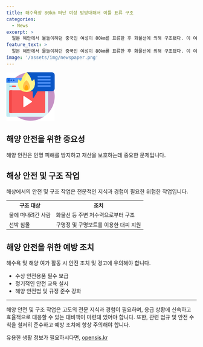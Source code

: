 ```yaml
---
title: 해수욕장 80km 떠난 여성 망망대해서 이틀 표류 구조
categories:
  - News
excerpt: >
  일본 해안에서 물놀이하던 중국인 여성이 80㎞를 표류한 후 화물선에 의해 구조됐다. 이 여성은 탈수 증상은 있지만 생명에 지장은 없다고 전해졌다. 해상보안청은 순시정을 동원해 수색을 벌였지만 중단한 후, 이 여성이 무사히 발견된 배경으로 바다가 잔잔했고 수온이 높았던 것을 언급했다. (150자)
feature_text: >
  일본 해안에서 물놀이하던 중국인 여성이 80㎞를 표류한 후 화물선에 의해 구조됐다. 이 여성은 탈수 증상은 있지만 생명에 지장은 없다고 전해졌다. 해상보안청은 순시정을 동원해 수색을 벌였지만 중단한 후, 이 여성이 무사히 발견된 배경으로 바다가 잔잔했고 수온이 높았던 것을 언급했다. (150자)
image: '/assets/img/newspaper.png'
---
```


<p><img src="/assets/img/news.png" alt="rentncar 속보" /></p>

<h2 data-ke-size="size26">해양 안전을 위한 중요성</h2>

<p data-ke-size="size16">해양 안전은 인명 피해를 방지하고 재산을 보호하는데 중요한 문제입니다.</p>

<h2 data-ke-size="size24">해상 안전 및 구조 작업</h2>

<p data-ke-size="size16">해상에서의 안전 및 구조 작업은 전문적인 지식과 경험이 필요한 위험한 작업입니다.</p>

<table>
  <tr>
    <td style="text-align: center; height: 17px;"><b>구조 대상</b></td>
    <td style="text-align: center; height: 17px;"><b>조치</b></td>
  </tr>
  <tr>
    <td style="text-align: left; height: 17px;">물에 떠내려간 사람</td>
    <td style="text-align: left; height: 17px;">화물선 등 주변 저수력으로부터 구조</td>
  </tr>
  <tr>
    <td style="text-align: left; height: 17px;">선박 침몰</td>
    <td style="text-align: left; height: 17px;">구명정 및 구명보트를 이용한 대피 지원</td>
  </tr>
</table>

<h2 data-ke-size="size24">해양 안전을 위한 예방 조치</h2>

<p data-ke-size="size16">해수욕 및 해양 여가 활동 시 안전 조치 및 경고에 유의해야 합니다.</p>

<ul>
  <li>수상 안전용품 필수 보급</li>
  <li>정기적인 안전 교육 실시</li>
  <li>해양 안전법 및 규정 준수 강화</li>
</ul>

<hr>

<p data-ke-size="size16">해양 안전 및 구조 작업은 고도의 전문 지식과 경험이 필요하며, 응급 상황에 신속하고 효율적으로 대응할 수 있는 대비책이 마련돼 있어야 합니다. 또한, 관련 법규 및 안전 수칙을 철저히 준수하고 예방 조치에 항상 주의해야 합니다.</p>
유용한 생활 정보가 필요하시다면, <a href="https://opensis.kr" rel="dofollow">opensis.kr</a>


